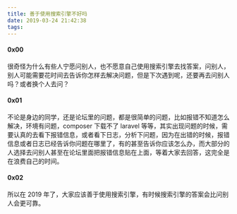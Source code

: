 ```yaml
---
title: 善于使用搜索引擎不好吗
date: 2019-03-24 21:42:38
tags:
---
```

#### 0x00
很奇怪为什么有些人宁愿问别人，也不愿意自己使用搜索引擎去找答案，问别人，别人可能需要花时间去告诉你怎样去解决问题，但是下次遇到呢，还要再去问别人吗？或者换个人去问？
#### 0x01
不论是身边的同学，还是论坛里的问题，都是很简单的问题，比如报错不知道怎么解决，环境有问题，composer 下载不了 laravel 等等，其实出现问题的时候，需要认真的去看下报错信息，或者看下日志，分析下问题，因为在出错的时候，报错信息或者日志已经告诉你问题在哪里了，有的甚至告诉你应该怎么办，而大部分的人选择去问别人甚至在论坛里面把报错信息贴在上面，等着大家去回答，这完全是在浪费自己的时间。
#### 0x02
所以在 2019 年了，大家应该善于使用搜索引擎，有时候搜索引擎的答案会比问别人会更可靠。